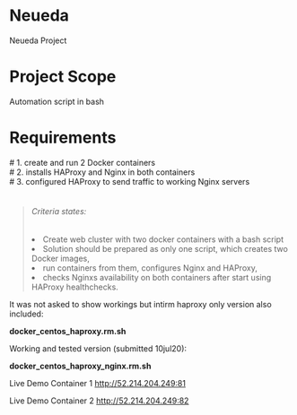 # Neueda
Neueda Project

<h1>Project Scope</h1>
Automation script in bash

<h1>Requirements</h1>
#     1. create and run 2 Docker containers<br>
#     2. installs HAProxy and Nginx in both containers<br>
#     3. configured HAProxy to send traffic to working Nginx servers<br>
<br>
<blockquote>
<h6>Criteria states:</h6>
  <li> Create web cluster with two docker containers with a bash script
  <li> Solution should be prepared as only one script, which creates two Docker images,
  <li> run containers from them, configures Nginx and HAProxy,
  <li> checks Nginxs availability on both containers after start using HAProxy healthchecks.
</blockquote>
It was not asked to show workings but intirm haproxy only version also included:
<p><b>docker_centos_haproxy.rm.sh</b></p>

Working and tested version (submitted 10jul20):
<p><b>docker_centos_haproxy_nginx.rm.sh</b></p>

Live Demo Container 1
http://52.214.204.249:81

Live Demo Container 2
http://52.214.204.249:82
